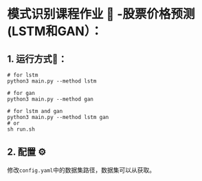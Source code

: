 # 模式识别课程作业 :notebook: -股票价格预测(LSTM和GAN）：

## 1. 运行方式:hammer:：

```python3
# for lstm
python3 main.py --method lstm

# for gan
python3 main.py --method gan

# for lstm and gan
python3 main.py --method lstm gan
# or
sh run.sh
```


## 2. 配置 :gear:

修改`config.yaml`中的数据集路径，数据集可以从获取。